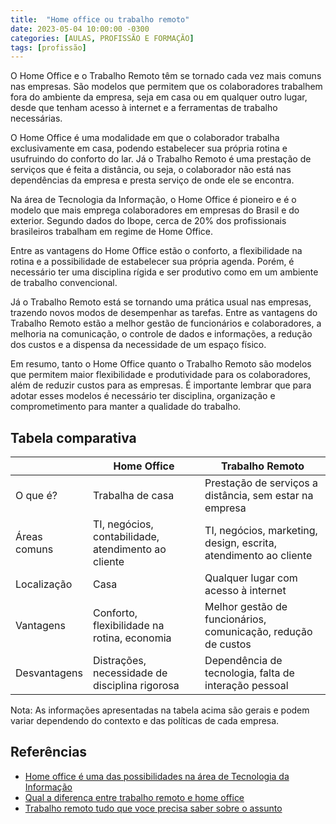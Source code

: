 ```yaml
---
title:  "Home office ou trabalho remoto"
date: 2023-05-04 10:00:00 -0300
categories: [AULAS, PROFISSÃO E FORMAÇÃO]
tags: [profissão]
---
```

O Home Office e o Trabalho Remoto têm se tornado cada vez mais comuns nas empresas. São modelos que permitem que os colaboradores trabalhem fora do ambiente da empresa, seja em casa ou em qualquer outro lugar, desde que tenham acesso à internet e a ferramentas de trabalho necessárias.

O Home Office é uma modalidade em que o colaborador trabalha exclusivamente em casa, podendo estabelecer sua própria rotina e usufruindo do conforto do lar. Já o Trabalho Remoto é uma prestação de serviços que é feita a distância, ou seja, o colaborador não está nas dependências da empresa e presta serviço de onde ele se encontra.

Na área de Tecnologia da Informação, o Home Office é pioneiro e é o modelo que mais emprega colaboradores em empresas do Brasil e do exterior. Segundo dados do Ibope, cerca de 20% dos profissionais brasileiros trabalham em regime de Home Office.

Entre as vantagens do Home Office estão o conforto, a flexibilidade na rotina e a possibilidade de estabelecer sua própria agenda. Porém, é necessário ter uma disciplina rígida e ser produtivo como em um ambiente de trabalho convencional.

Já o Trabalho Remoto está se tornando uma prática usual nas empresas, trazendo novos modos de desempenhar as tarefas. Entre as vantagens do Trabalho Remoto estão a melhor gestão de funcionários e colaboradores, a melhoria na comunicação, o controle de dados e informações, a redução dos custos e a dispensa da necessidade de um espaço físico.

Em resumo, tanto o Home Office quanto o Trabalho Remoto são modelos que permitem maior flexibilidade e produtividade para os colaboradores, além de reduzir custos para as empresas. É importante lembrar que para adotar esses modelos é necessário ter disciplina, organização e comprometimento para manter a qualidade do trabalho.

## Tabela comparativa

|              | Home Office                                         | Trabalho Remoto                                                  |
| ------------ | --------------------------------------------------- | ---------------------------------------------------------------- |
| O que é?     | Trabalha de casa                                    | Prestação de serviços a distância, sem estar na empresa          |
| Áreas comuns | TI, negócios, contabilidade, atendimento ao cliente | TI, negócios, marketing, design, escrita, atendimento ao cliente |
| Localização  | Casa                                                | Qualquer lugar com acesso à internet                             |
| Vantagens    | Conforto, flexibilidade na rotina, economia         | Melhor gestão de funcionários, comunicação, redução de custos    |
| Desvantagens | Distrações, necessidade de disciplina rigorosa      | Dependência de tecnologia, falta de interação pessoal            |

Nota: As informações apresentadas na tabela acima são gerais e podem variar dependendo do contexto e das políticas de cada empresa.

## Referências

- [Home office é uma das possibilidades na área de Tecnologia da Informação](https://www.upf.br/noticia/home-office-e-uma-das-possibilidades-na-area-de-tecnologia-da-informacao)
- [Qual a diferenca entre trabalho remoto e home office](https://www.napratica.org.br/qual-a-diferenca-entre-trabalho-remoto-e-home-office/)
- [Trabalho remoto tudo que voce precisa saber sobre o assunto](https://blog.leucotron.com.br/trabalho-remoto-tudo-que-voce-precisa-saber-sobre-o-assunto/)
